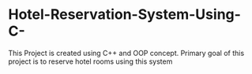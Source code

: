 # Hotel-Reservation-System-Using-C-
This Project is created using C++ and OOP concept. Primary goal of this project is to reserve hotel rooms using this system

